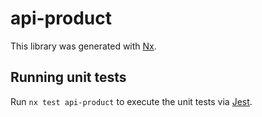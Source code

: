 # api-product

This library was generated with [Nx](https://nx.dev).

## Running unit tests

Run `nx test api-product` to execute the unit tests via [Jest](https://jestjs.io).
